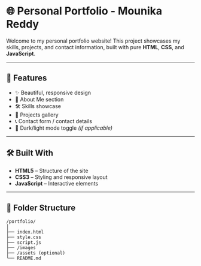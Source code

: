 # 🌐 Personal Portfolio - Mounika Reddy

Welcome to my personal portfolio website! This project showcases my skills, projects, and contact information, built with pure **HTML**, **CSS**, and **JavaScript**.

---

## 🚀 Features

- ✨ Beautiful, responsive design
- 📄 About Me section
- 🛠️ Skills showcase
- 📁 Projects gallery
- 📞 Contact form / contact details
- 🌙 Dark/light mode toggle *(if applicable)*

---

## 🛠️ Built With

- **HTML5** – Structure of the site
- **CSS3** – Styling and responsive layout
- **JavaScript** – Interactive elements

---


## 📂 Folder Structure

```plaintext
/portfolio/
│
├── index.html
├── style.css
├── script.js
├── /images
├── /assets (optional)
└── README.md
